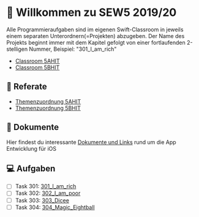 # :wave: Willkommen zu SEW5 2019/20

Alle Programmieraufgaben sind im eigenen Swift-Classroom in jeweils einem separaten Unterordnern(=Projekten) abzugeben. Der Name des Projekts beginnt immer mit dem Kapitel gefolgt von einer fortlaufenden 2-stelligen Nummer, Beispiel: "301_I_am_rich"

* [Classroom 5AHIT](https://classroom.github.com/a/reZ4BdqH)
* [Classroom 5BHIT](https://classroom.github.com/a/W3-LaAQJ)

## :loudspeaker: Referate
* [Themenzuordnung 5AHIT](./100_Talks/5AHIT/README.md)
* [Themenzuordnung 5BHIT](./100_Talks/5BHIT/README.md)

## :notebook: Dokumente
Hier findest du interessante [Dokumente und Links](./200_Documentation/README.md) rund um die App Entwicklung für iOS

## :computer: Aufgaben
- [ ] Task 301: [301_I_am_rich](./300_Tasks/301_I_am_rich/README.md)
- [ ] Task 302: [302_I_am_poor](./300_Tasks/302_I_am_poor/README.md)
- [ ] Task 303: [303_Dicee](./300_Tasks/303_Dicee/README.md)
- [ ] Task 304: [304_Magic_Eightball](./300_Tasks/304_Magic_Eightball/README.md)
